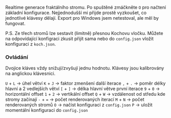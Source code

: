 Realtime generace fraktálního stromu.
Po spuštěné zmáčkněte `O` pro načtení základní konfigurace.
Nejjednodušší mi přijde prostě vyzkoušet, co jednotlivé klávesy dělají.
Export pro Windows jsem netestoval, ale měl by fungovat.

P.S.
Ze třech stromů lze sestavit (limitně) přesnou Kochovu vločku.
Můžete na odpovídající konfigraci zkusit přijít sama nebo do
`config.json` vložit konfiguraci z `koch.json`.

### Ovládání
Dvojice kláves vždy snižují/zvyšují jednu hodnotu.
Klávesy jsou kalibrovány na anglickou klávesnici.

`U` + `L` -> úhel větví
`K` + `J` -> faktor zmenšení další iterace 
`,` + `.` -> poměr délky hlavní a 2 vedlejších větví
`[` + `]` -> délka hlavní větve první iterace
`9` + `0` -> horizontální offset
`1` + `2` -> vertikální offset
`Q` + `W` -> vzdálenost od středu kde stromy začínají
`-` + `=` -> počet renderovaných iterací
`M` + `N` -> počet renderovaných stromů
`O` -> načíst konfiguraci z `config.json`
`P` -> uložit momentální konfiguraci do `config.json`
